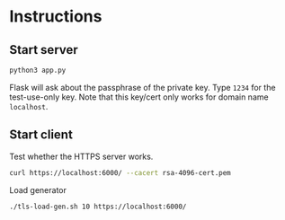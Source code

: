 # Instructions

## Start server

```bash
python3 app.py
```

Flask will ask about the passphrase of the private key. Type `1234` for the test-use-only key.
Note that this key/cert only works for domain name `localhost`.

## Start client

Test whether the HTTPS server works.

```bash
curl https://localhost:6000/ --cacert rsa-4096-cert.pem
```

Load generator

```bash
./tls-load-gen.sh 10 https://localhost:6000/
```


